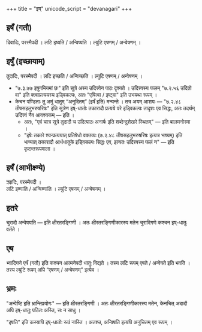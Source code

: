 +++
title = "इष्"
unicode_script = "devanagari"
+++

## इषँ (गतौ)
दिवादिः, परस्मैपदी । लटि इष्यति / अन्विष्यति । ल्युटि एषणम् / अन्वेषणम् ।

## इषुँ (इच्छायाम्)
तुदादिः, परस्मैपदी । लटि इच्छति / अन्विच्छति । ल्युटि एषणम् / अन्वेषणम् ।
- "७.३.७७‌ इषुगमियमां छः" इति सूत्रे अस्य उदित्त्वेन पाठः दृश्यते । उदित्त्वस्य फलम्  "७.२.५६ उदितो वा" इति क्त्वाप्रत्ययस्य इड्विकल्पः, अतः "एषित्वा / इष्ट्वा" इति उभयथा रूपम् ।
- केचन पण्डिताः तु अमुं धातुम् “अनुदितम्” (इषँ इति) मन्यन्ते । तत्र अयम् आशयः — "७.२.४८ तीषसहलुभरुषरिषः" इति सूत्रेण इष्-धातोः तकारादौ प्रत्यये परे इड्विकल्पः तादृशः एव सिद्धः, अतः तदर्थम् उदित्त्वं नैव आवश्यकम् — इति । 
  - अतः, "एवं चात्र सूत्रे तुदादौ च उदित्पाठः अनार्षः इति शब्देन्दुशेखरे स्थितम्" — इति बालमनोरमा ।  
  - "इषेः तकारे श्यन्प्रत्ययात् प्रतिषेधो वक्तव्यः (७.२.४८ तीषसहलुभरुषरिषः इत्यत्र भाष्यम्) इति भाष्यात् तकारादौ आर्धधातुके इड्विकल्पः सिद्धः एव, इत्यतः उदित्त्वस्य फलं न" — इति कृदन्तरूपमाला ।

## इषँ (आभीक्ष्ण्ये)
क्र्यादिः, परस्मैपदी ।  
लटि इष्णाति / अन्विष्णाति । ल्युटि एषणम् / अन्वेषणम् । 

## इतरे
चुरादौ अन्वेषयति — इति क्षीरतरङ्गिणी । अतः क्षीरतरङ्गिणीकारस्य मतेन चुरादिगणे कश्चन इष्-धातुः वर्तते ।

## एष
भ्वादिगणे एषँ (गतौ) इति कश्चन आत्मनेपदी धातुः विद्यते । तस्य लटि रूपम् एषते / अन्वेषते इति भवति । तस्य ल्युटि रूपम् अपि “एषणम् / अन्वेषणम्” इत्येव ।

## भ्रमः
"अन्वेष्टि इति भ्रान्तिप्रयोगः" — इति क्षीरतरङ्गिणी । अतः  क्षीरतरङ्गिणीकारस्य मतेन, केनचित् अदादौ अपि इष्-धातुः पठितः अस्ति, सः न साधु ।

"इषति" इति कस्यापि इष्-धातोः रूपं नास्ति । अतश्च, अन्विषति इत्यपि अनुचितम् एव रूपम् । 
